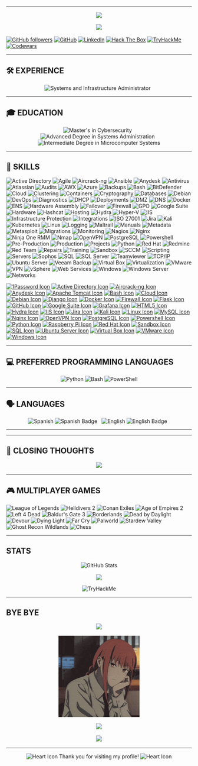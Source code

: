 <hr style="border-color:blue;">

<p align="center">
  <a href="https://www.linkedin.com/in/iceyami/">
  <img src="https://readme-typing-svg.demolab.com?font=Play&size=40&pause=1000&color=3358FF&center=true&random=true&width=700&height=79&lines=MARIA+GUTIERREZ" />
</a></p>

<p align="center">
  <a href="https://www.linkedin.com/in/iceyami/">
  <img src="https://readme-typing-svg.demolab.com?font=Play&size=20&pause=1000&color=33A1F3&center=true&random=true&width=500&height=40&lines=—+iceYami+—" />
</a></p>

[![GitHub followers](https://img.shields.io/github/followers/iceyami?style=social)](https://github.com/iceyami) [![GitHub](https://img.shields.io/badge/GitHub-iceyami-black?style=flat&logo=github)](https://github.com/iceyami) [![LinkedIn](https://img.shields.io/badge/LinkedIn-iceyami-blue?style=flat&logo=linkedin)](https://www.linkedin.com/in/iceyami) [![Hack The Box](https://img.shields.io/badge/Hack%20The%20Box-iceYami-brightgreen)](https://app.hackthebox.com/profile/iceYami) [![TryHackMe](https://img.shields.io/badge/TryHackMe-iceYami-orange)](https://tryhackme.com/p/iceYami) [![Codewars](https://img.shields.io/badge/Codewars-iceYami-brown)](https://www.codewars.com/users/iceYami)

<hr style="border-color:blue;">

## 🛠️ EXPERIENCE
<p align="center">
  <img src="https://img.shields.io/badge/SYSADMIN-Systems_and_Infrastructure_Administrator-1E90FF?style=flat&logo=tools&logoColor=white" alt="Systems and Infrastructure Administrator" /> &nbsp;
</p>

<hr style="border-color:blue;">

## 🎓 EDUCATION
<p align="center">
  <img src="https://img.shields.io/badge/Master-Cybersecurity-1E90FF?style=flat&logo=education&logoColor=white" alt="Master's in Cybersecurity" /> &nbsp;
  <img src="https://img.shields.io/badge/Advanced_Degree-Systems_Administration-1E90FF?style=flat&logo=education&logoColor=white" alt="Advanced Degree in Systems Administration" /> &nbsp;
  <img src="https://img.shields.io/badge/Intermediate_Degree-Microcomputer_Systems-1E90FF?style=flat&logo=education&logoColor=white" alt="Intermediate Degree in Microcomputer Systems" />
</p>

<hr style="border-color:blue;">

## 🔧 SKILLS

<img src="https://img.shields.io/badge/Active_Directory-0078D4?style=flat&logo=microsoft&logoColor=white" alt="Active Directory" /> <img src="https://img.shields.io/badge/Agile-FFCC00?style=flat&logo=agile&logoColor=white" alt="Agile" /> <img src="https://img.shields.io/badge/Aircrack-ng-FFAA00?style=flat&logo=aircrack-ng&logoColor=white" alt="Aircrack-ng" /> <img src="https://img.shields.io/badge/Ansible-EE0000?style=flat&logo=ansible&logoColor=white" alt="Ansible" /> <img src="https://img.shields.io/badge/Anydesk-00B1E1?style=flat&logo=anydesk&logoColor=white" alt="Anydesk" /> <img src="https://img.shields.io/badge/Antivirus-FF3333?style=flat&logo=antivirus&logoColor=white" alt="Antivirus" /> <img src="https://img.shields.io/badge/Atlassian-0052CC?style=flat&logo=atlassian&logoColor=white" alt="Atlassian" /> <img src="https://img.shields.io/badge/Audits-4C4C4C?style=flat&logo=audit&logoColor=white" alt="Audits" /> <img src="https://img.shields.io/badge/AWX-00BFFF?style=flat&logo=awx&logoColor=white" alt="AWX" /> <img src="https://img.shields.io/badge/Azure-0078D4?style=flat&logo=microsoftazure&logoColor=white" alt="Azure" /> <img src="https://img.shields.io/badge/Backups-FF8800?style=flat&logo=backup&logoColor=white" alt="Backups" /> <img src="https://img.shields.io/badge/Bash-4EAA25?style=flat&logo=gnu-bash&logoColor=white" alt="Bash" /> <img src="https://img.shields.io/badge/BitDefender-E30E3E?style=flat&logo=bitdefender&logoColor=white" alt="BitDefender" /> <img src="https://img.shields.io/badge/Cloud-00ADEF?style=flat&logo=cloud&logoColor=white" alt="Cloud" /> <img src="https://img.shields.io/badge/Clustering-0091EA?style=flat&logo=cluster&logoColor=white" alt="Clustering" /> <img src="https://img.shields.io/badge/Containers-FFBB33?style=flat&logo=docker&logoColor=white" alt="Containers" /> <img src="https://img.shields.io/badge/Cryptography-4B0082?style=flat&logo=cryptography&logoColor=white" alt="Cryptography" /> <img src="https://img.shields.io/badge/Databases-003DBA?style=flat&logo=database&logoColor=white" alt="Databases" /> <img src="https://img.shields.io/badge/Debian-A52A2A?style=flat&logo=debian&logoColor=white" alt="Debian" /> <img src="https://img.shields.io/badge/DevOps-00A8E1?style=flat&logo=devops&logoColor=white" alt="DevOps" /> <img src="https://img.shields.io/badge/Diagnostics-FF3366?style=flat&logo=diagnostics&logoColor=white" alt="Diagnostics" /> <img src="https://img.shields.io/badge/DHCP-FF6347?style=flat&logo=dhcp&logoColor=white" alt="DHCP" /> <img src="https://img.shields.io/badge/Deployments-008080?style=flat&logo=deploy&logoColor=white" alt="Deployments" /> <img src="https://img.shields.io/badge/DMZ-696969?style=flat&logo=dmz&logoColor=white" alt="DMZ" /> <img src="https://img.shields.io/badge/DNS-4B0082?style=flat&logo=dns&logoColor=white" alt="DNS" /> <img src="https://img.shields.io/badge/Docker-2496ED?style=flat&logo=docker&logoColor=white" alt="Docker" /> <img src="https://img.shields.io/badge/ENS-6A5ACD?style=flat&logo=ens&logoColor=white" alt="ENS" /> <img src="https://img.shields.io/badge/Hardware_Assembly-2E8B57?style=flat&logo=hardware&logoColor=white" alt="Hardware Assembly" /> <img src="https://img.shields.io/badge/Failover-FF4500?style=flat&logo=failover&logoColor=white" alt="Failover" /> <img src="https://img.shields.io/badge/Firewall-FF3C00?style=flat&logo=firewall&logoColor=white" alt="Firewall" /> <img src="https://img.shields.io/badge/GPO-2E2E2E?style=flat&logo=gpo&logoColor=white" alt="GPO" /> <img src="https://img.shields.io/badge/Google_Suite-4285F4?style=flat&logo=google&logoColor=white" alt="Google Suite" /> <img src="https://img.shields.io/badge/Hardware-9B59B6?style=flat&logo=hardware&logoColor=white" alt="Hardware" /> <img src="https://img.shields.io/badge/Hashcat-FF5722?style=flat&logo=hashcat&logoColor=white" alt="Hashcat" /> <img src="https://img.shields.io/badge/Hosting-008000?style=flat&logo=hosting&logoColor=white" alt="Hosting" /> <img src="https://img.shields.io/badge/Hydra-008080?style=flat&logo=hydra&logoColor=white" alt="Hydra" /> <img src="https://img.shields.io/badge/Hyper-V-FF4500?style=flat&logo=microsoft&logoColor=white" alt="Hyper-V" /> <img src="https://img.shields.io/badge/IIS-FF0044?style=flat&logo=microsoft&logoColor=white" alt="IIS" /> <img src="https://img.shields.io/badge/Infrastructure_Protection-0066CC?style=flat&logo=protection&logoColor=white" alt="Infrastructure Protection" /> <img src="https://img.shields.io/badge/Integrations-3C3C3C?style=flat&logo=integrations&logoColor=white" alt="Integrations" /> <img src="https://img.shields.io/badge/ISO_27001-FFCC00?style=flat&logo=iso&logoColor=white" alt="ISO 27001" /> <img src="https://img.shields.io/badge/Jira-0052CC?style=flat&logo=jira&logoColor=white" alt="Jira" /> <img src="https://img.shields.io/badge/Kali-00A8E1?style=flat&logo=kali-linux&logoColor=white" alt="Kali" /> <img src="https://img.shields.io/badge/Kubernetes-326CE5?style=flat&logo=kubernetes&logoColor=white" alt="Kubernetes" /> <img src="https://img.shields.io/badge/Linux-FCC624?style=flat&logo=linux&logoColor=white" alt="Linux" /> <img src="https://img.shields.io/badge/Logging-FF5722?style=flat&logo=logging&logoColor=white" alt="Logging" /> <img src="https://img.shields.io/badge/Maltrail-8A2BE2?style=flat&logo=maltrail&logoColor=white" alt="Maltrail" /> <img src="https://img.shields.io/badge/Manuals-8B4513?style=flat&logo=manual&logoColor=white" alt="Manuals" /> <img src="https://img.shields.io/badge/Metadata-6A5ACD?style=flat&logo=metadata&logoColor=white" alt="Metadata" /> <img src="https://img.shields.io/badge/Metasploit-DC3522?style=flat&logo=metasploit&logoColor=white" alt="Metasploit" /> <img src="https://img.shields.io/badge/Migrations-FFD700?style=flat&logo=migration&logoColor=white" alt="Migrations" /> <img src="https://img.shields.io/badge/Monitoring-1E90FF?style=flat&logo=monitoring&logoColor=white" alt="Monitoring" /> <img src="https://img.shields.io/badge/Nagios-000000?style=flat&logo=nagios&logoColor=white" alt="Nagios" /> <img src="https://img.shields.io/badge/Nginx-009639?style=flat&logo=nginx&logoColor=white" alt="Nginx" /> <img src="https://img.shields.io/badge/Ninja_One_RMM-FF9B00?style=flat&logo=ninjaone&logoColor=white" alt="Ninja One RMM" /> <img src="https://img.shields.io/badge/Nmap-2D8CFF?style=flat&logo=nmap&logoColor=white" alt="Nmap" /> <img src="https://img.shields.io/badge/OpenVPN-0A84DE?style=flat&logo=openvpn&logoColor=white" alt="OpenVPN" /> <img src="https://img.shields.io/badge/PostgreSQL-4169E1?style=flat&logo=postgresql&logoColor=white" alt="PostgreSQL" /> <img src="https://img.shields.io/badge/Powershell-012456?style=flat&logo=powershell&logoColor=white" alt="Powershell" /> <img src="https://img.shields.io/badge/Pre-Production-FFBB33?style=flat&logo=preproduction&logoColor=white" alt="Pre-Production" /> <img src="https://img.shields.io/badge/Production-28B463?style=flat&logo=production&logoColor=white" alt="Production" /> <img src="https://img.shields.io/badge/Projects-FF8000?style=flat&logo=project&logoColor=white" alt="Projects" /> <img src="https://img.shields.io/badge/Python-3776AB?style=flat&logo=python&logoColor=white" alt="Python" /> <img src="https://img.shields.io/badge/Red_Hat-CC0000?style=flat&logo=redhat&logoColor=white" alt="Red Hat" /> <img src="https://img.shields.io/badge/Redmine-330000?style=flat&logo=redmine&logoColor=white" alt="Redmine" /> <img src="https://img.shields.io/badge/Red_Team-DC0000?style=flat&logo=redteam&logoColor=white" alt="Red Team" /> <img src="https://img.shields.io/badge/Repairs-FFB6C1?style=flat&logo=repair&logoColor=white" alt="Repairs" /> <img src="https://img.shields.io/badge/Training-FFD700?style=flat&logo=training&logoColor=white" alt="Training" /> <img src="https://img.shields.io/badge/Sandbox-F0E68C?style=flat&logo=sandbox&logoColor=white" alt="Sandbox" /> <img src="https://img.shields.io/badge/SCCM-1D1D1D?style=flat&logo=microsoft&logoColor=white" alt="SCCM" /> <img src="https://img.shields.io/badge/Scripting-FF5722?style=flat&logo=scripting&logoColor=white" alt="Scripting" /> <img src="https://img.shields.io/badge/Servers-7D7D7D?style=flat&logo=server&logoColor=white" alt="Servers" /> <img src="https://img.shields.io/badge/Sophos-0072C6?style=flat&logo=sophos&logoColor=white" alt="Sophos" /> <img src="https://img.shields.io/badge/SQL-00758F?style=flat&logo=sql&logoColor=white" alt="SQL" /> <img src="https://img.shields.io/badge/SQL_Server-CC2927?style=flat&logo=microsoftsqlserver&logoColor=white" alt="SQL Server" /> <img src="https://img.shields.io/badge/Teamviewer-0078D7?style=flat&logo=teamviewer&logoColor=white" alt="Teamviewer" /> <img src="https://img.shields.io/badge/TCP/IP-0066CC?style=flat&logo=tcp&logoColor=white" alt="TCP/IP" /> <img src="https://img.shields.io/badge/Ubuntu_Server-E95420?style=flat&logo=ubuntu&logoColor=white" alt="Ubuntu Server" /> <img src="https://img.shields.io/badge/Veeam_Backup-00BFFF?style=flat&logo=veeam&logoColor=white" alt="Veeam Backup" /> <img src="https://img.shields.io/badge/Virtual_Box-FF4E00?style=flat&logo=virtualbox&logoColor=white" alt="Virtual Box" /> <img src="https://img.shields.io/badge/Virtualization-00A8E1?style=flat&logo=virtualization&logoColor=white" alt="Virtualization" /> <img src="https://img.shields.io/badge/VMware-0071A8?style=flat&logo=vmware&logoColor=white" alt="VMware" /> <img src="https://img.shields.io/badge/VPN-FF0080?style=flat&logo=vpn&logoColor=white" alt="VPN" /> <img src="https://img.shields.io/badge/vSphere-0072C6?style=flat&logo=vmware&logoColor=white" alt="vSphere" /> <img src="https://img.shields.io/badge/Web_Services-00A8E1?style=flat&logo=webservices&logoColor=white" alt="Web Services" /> <img src="https://img.shields.io/badge/Windows-0078D4?style=flat&logo=microsoft&logoColor=white" alt="Windows" /> <img src="https://img.shields.io/badge/Windows_Server-0078D4?style=flat&logo=microsoft&logoColor=white" alt="Windows Server" /> <img src="https://img.shields.io/badge/Networks-1E90FF?style=flat&logo=network&logoColor=white" alt="Networks" />

[![1Password Icon](https://img.icons8.com/color/32/000000/1password.png)](https://1password.com/)
[![Active Directory Icon](https://img.icons8.com/color/32/000000/active-directory.png)](https://www.microsoft.com/en-us/cloud-platform/active-directory)
[![Aircrack-ng Icon](https://img.icons8.com/color/32/000000/wifi-router.png)](https://www.aircrack-ng.org/)
[![Anydesk Icon](https://img.icons8.com/color/32/000000/anydesk.png)](https://www.anydesk.com/)
[![Apache Tomcat Icon](https://img.icons8.com/color/48/000000/tomcat.png)](https://tomcat.apache.org/)
[![Bash Icon](https://img.icons8.com/plasticine/48/000000/bash.png)](https://www.gnu.org/software/bash/)
[![Cloud Icon](https://img.icons8.com/color/48/000000/cloud.png)](https://en.wikipedia.org/wiki/Cloud_computing)
[![Debian Icon](https://img.icons8.com/color/48/000000/debian.png)](https://www.debian.org/)
[![Django Icon](https://img.icons8.com/color/48/000000/django.png)](https://www.djangoproject.com/)
[![Docker Icon](https://img.icons8.com/color/48/000000/docker.png)](https://www.docker.com/)
[![Firewall Icon](https://img.icons8.com/color/32/000000/firewall.png)](https://en.wikipedia.org/wiki/Firewall_(computing))
[![Flask Icon](https://img.icons8.com/color/48/000000/flask.png)](https://flask.palletsprojects.com/)
[![GitHub Icon](https://img.icons8.com/fluent/48/000000/github.png)](https://github.com/)
[![Google Suite Icon](https://img.icons8.com/color/32/000000/google-logo.png)](https://gsuite.google.com/)
[![Grafana Icon](https://img.icons8.com/color/32/000000/grafana.png)](https://grafana.com/)
[![HTML5 Icon](https://img.icons8.com/color/48/000000/html-5.png)](https://developer.mozilla.org/en-US/docs/Web/Guide/HTML/HTML5)
[![Hydra Icon](https://img.icons8.com/color/32/000000/hydra.png)](https://tools.kali.org/password-attacks/hydra)
[![IIS Icon](https://img.icons8.com/color/32/000000/server.png)](https://www.iis.net/)
[![Jira Icon](https://img.icons8.com/color/48/000000/jira.png)](https://www.atlassian.com/software/jira)
[![Kali Icon](https://img.icons8.com/color/48/000000/kali-linux.png)](https://www.kali.org/)
[![Linux Icon](https://img.icons8.com/color/48/000000/linux.png)](https://www.linux.org/)
[![MySQL Icon](https://img.icons8.com/ios-filled/50/000000/mysql-logo.png)](https://www.mysql.com/)
[![Nginx Icon](https://img.icons8.com/color/48/000000/nginx.png)](https://www.nginx.com/)
[![OpenVPN Icon](https://img.icons8.com/color/48/000000/openvpn.png)](https://openvpn.net/)
[![PostgreSQL Icon](https://img.icons8.com/color/48/000000/postgreesql.png)](https://www.postgresql.org/)
[![Powershell Icon](https://img.icons8.com/color/48/000000/powershell.png)](https://docs.microsoft.com/en-us/powershell/)
[![Python Icon](https://img.icons8.com/color/48/000000/python.png)](https://www.python.org/)
[![Raspberry Pi Icon](https://img.icons8.com/color/48/000000/raspberry-pi.png)](https://www.raspberrypi.org/)
[![Red Hat Icon](https://img.icons8.com/color/48/000000/red-hat.png)](https://www.redhat.com/)
[![Sandbox Icon](https://img.icons8.com/color/48/000000/sandbox.png)](https://en.wikipedia.org/wiki/Sandbox_(software_development))
[![SQL Icon](https://img.icons8.com/color/48/000000/sql.png)](https://en.wikipedia.org/wiki/SQL)
[![Ubuntu Server Icon](https://img.icons8.com/color/48/000000/ubuntu.png)](https://ubuntu.com/server)
[![Virtual Box Icon](https://img.icons8.com/color/48/000000/virtualbox.png)](https://www.virtualbox.org/)
[![VMware Icon](https://img.icons8.com/color/48/000000/vmware.png)](https://www.vmware.com/)
[![Windows Icon](https://img.icons8.com/color/48/000000/windows-10.png)](https://www.microsoft.com/en-us/windows)

<hr style="border-color:blue;">

## 💻 PREFERRED PROGRAMMING LANGUAGES

<p align="center">
  <img src="https://img.shields.io/badge/Python-3776AB?style=flat&logo=python&logoColor=white" alt="Python" />
  <img src="https://img.shields.io/badge/Bash-4EAA25?style=flat&logo=gnu-bash&logoColor=white" alt="Bash" />
  <img src="https://img.shields.io/badge/PowerShell-5391FE?style=flat&logo=powershell&logoColor=white" alt="PowerShell" />
</p>


<hr style="border-color:blue;">

## 🗣️ LANGUAGES

<p align="center">
  <img src="https://img.icons8.com/color/48/000000/spain.png" alt="Spanish"> 
  <img src="https://img.shields.io/badge/Spanish-1E90FF?style=flat&logo=language&logoColor=white" alt="Spanish Badge" /> &nbsp;
  <img src="https://img.icons8.com/color/48/000000/usa.png" alt="English"> 
  <img src="https://img.shields.io/badge/English-1E90FF?style=flat&logo=language&logoColor=white" alt="English Badge" /> &nbsp;
</p>


<hr style="border-color:blue;">
<p></p>

<hr style="border-color:blue;">

## 📖 CLOSING THOUGHTS

<p align="center">
  <a href="https://www.linkedin.com/in/iceyami/">
    <img src="https://readme-typing-svg.demolab.com?font=Play&size=14&pause=500&color=FF5733&center=true&width=500&height=40&lines=Feel+free+to+reach+out+to+me!&random=true" />
  </a>
</p>

<hr style="border-color:blue;">

## 🎮 MULTIPLAYER GAMES
<p>
  <img src="https://img.shields.io/badge/League_of_Legends-1E90FF?style=flat&logo=riotgames&logoColor=white" alt="League of Legends" />
  <img src="https://img.shields.io/badge/Helldivers_2-565656?style=flat&logo=gamepad&logoColor=white" alt="Helldivers 2" />
  <img src="https://img.shields.io/badge/Conan_Exiles-DA582D?style=flat&logo=conan-exiles&logoColor=white" alt="Conan Exiles" />
  <img src="https://img.shields.io/badge/Age_of_Empires_II-7E4B3A?style=flat&logo=age-of-empires&logoColor=white" alt="Age of Empires 2" />
  <img src="https://img.shields.io/badge/Left_4_Dead-4E8B38?style=flat&logo=left-4-dead&logoColor=white" alt="Left 4 Dead" />
  <img src="https://img.shields.io/badge/Baldurs_Gate_3-7F2F3D?style=flat&logo=baldurs-gate&logoColor=white" alt="Baldur's Gate 3" />
  <img src="https://img.shields.io/badge/Borderlands-9F7C4B?style=flat&logo=borderlands&logoColor=white" alt="Borderlands" />
  <img src="https://img.shields.io/badge/Dead_by_Daylight-9C1F25?style=flat&logo=dead-by-daylight&logoColor=white" alt="Dead by Daylight" />
  <img src="https://img.shields.io/badge/Devour-6A2C2E?style=flat&logo=devour&logoColor=white" alt="Devour" />
  <img src="https://img.shields.io/badge/Dying_Light-FFBF00?style=flat&logo=dying-light&logoColor=black" alt="Dying Light" />
  <img src="https://img.shields.io/badge/Far_Cry-FF6A00?style=flat&logo=far-cry&logoColor=white" alt="Far Cry" />
  <img src="https://img.shields.io/badge/Palworld-5B94FF?style=flat&logo=palworld&logoColor=white" alt="Palworld" />
  <img src="https://img.shields.io/badge/Stardew_Valley-4EAA7C?style=flat&logo=stardew-valley&logoColor=white" alt="Stardew Valley" />
  <img src="https://img.shields.io/badge/Ghost_Recon_Wildlands-7A8DFF?style=flat&logo=ghost-recon&logoColor=white" alt="Ghost Recon Wildlands" />
  <img src="https://img.shields.io/badge/Chess-000000?style=flat&logo=chess&logoColor=white" alt="Chess" />
</p>

<hr style="border-color:blue;">

## STATS

<p align="center">
      <img src="https://github-readme-stats.vercel.app/api?username=iceyami&theme=transparent&show_icons=true" alt="GitHub Stats">
      <a href="https://github.com/iceyami/github-readme-stats">
      </a>
</p>

<p align="center">
<a href="https://github.com/iceYami/iceYami">
  <img align="center" src="https://github-readme-stats.vercel.app/api/top-langs/?username=iceYami&theme=dark&langs_count=10" />
</a></p>

<p align="center">
  <img src="https://tryhackme-badges.s3.amazonaws.com/iceYami.png" alt="TryHackMe">
</p>

<hr style="border-color:blue;">

## BYE BYE

<p align="center">
    <img src="https://wallpapercave.com/wp/wp10468266.jpg">
</p>

<p align="center">
  <a href="https://www.linkedin.com/in/iceyami/">
    <img src="https://raw.githubusercontent.com/iceYami/Almacen/main/MakimaTalking.gif" />
  </a>
</p>

<p align="center">
  <a href="https://www.linkedin.com/in/iceyami/">
    <img src="https://readme-typing-svg.demolab.com?font=Fira+Code&size=11&pause=1000&random=false&width=700&height=100&lines=%22When+you+talk+about+%E2%80%9Cnecessary+evil,%E2%80%9D+you%E2%80%99re+using+that+term+to+justify+the+bad+things+you+do.%22" />
  </a>
</p>


<p align="center">
  <a href="https://www.linkedin.com/in/iceyami/">
    <img src="https://raw.githubusercontent.com/iceYami/Warehouse/main/Jamming.gif" width="400" />
  </a>
</p>

<hr style="border-color:blue;">
<p></p>

<p align="center">
  <img src="https://img.icons8.com/fluency/48/000000/like.png" alt="Heart Icon"> Thank you for visiting my profile! <img src="https://img.icons8.com/fluency/48/000000/like.png" alt="Heart Icon">
</p>
